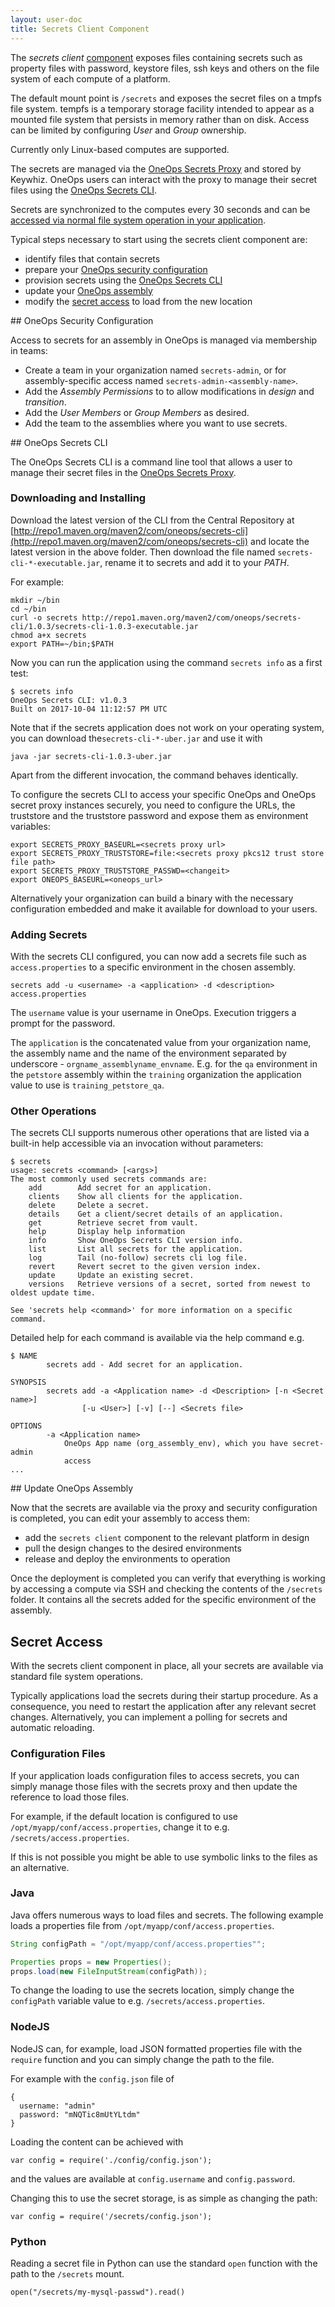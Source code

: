 ```yaml
---
layout: user-doc
title: Secrets Client Component
---
```


The _secrets client_ [component](./components.html) exposes files containing
secrets such as property files with password, keystore files, ssh keys and
others on the file system of each compute of a platform.

The default mount point is `/secrets` and exposes the secret files on a tmpfs
file system. tempfs is a temporary storage facility intended to appear as a
mounted file system that persists in memory rather than on disk. Access can be
limited by configuring _User_ and _Group_ ownership.

Currently only Linux-based computes are supported.

The secrets are managed via the
[OneOps Secrets Proxy](../account/secrets-proxy.html) and stored by
Keywhiz. OneOps users can interact with the proxy to manage their secret files
using the [OneOps Secrets CLI](#oneops-secrets-cli).

Secrets are synchronized to the computes every 30 seconds and can be
[accessed via normal file system operation in your application](#secret-access).

Typical steps necessary to start using the secrets client component are:

- identify files that contain secrets
- prepare your [OneOps security configuration](#security-config)
- provision secrets using the [OneOps Secrets CLI](#secrets-cli)
- update your [OneOps assembly](#assembly)
- modify the [secret access](#secret-access) to load from the new location

<a name="security-config"/>
## OneOps Security Configuration

Access to secrets for an assembly in OneOps is managed
via membership in teams:

- Create a team in your organization named `secrets-admin`, or for
assembly-specific access named `secrets-admin-<assembly-name>`.
- Add the _Assembly Permissions_ to to allow modifications in _design_ and
_transition_.
- Add the _User Members_ or _Group Members_ as desired.
- Add the team to the assemblies where you want to use secrets.

<a name="secrets-cli"/>
## OneOps Secrets CLI

The OneOps Secrets CLI is a command line tool that allows a user to manage their
secret files in the [OneOps Secrets Proxy](../account/keywhiz-proxy.html).

### Downloading and Installing

Download the latest version of the CLI from the Central Repository at
[http://repo1.maven.org/maven2/com/oneops/secrets-cli](http://repo1.maven.org/maven2/com/oneops/secrets-cli)
and locate the latest version in the above folder. Then download the file named
`secrets-cli-*-executable.jar`, rename it to secrets and add it to your _PATH_.

For example:

```
mkdir ~/bin
cd ~/bin
curl -o secrets http://repo1.maven.org/maven2/com/oneops/secrets-cli/1.0.3/secrets-cli-1.0.3-executable.jar
chmod a+x secrets
export PATH=~/bin;$PATH
```

Now you can run the application using the command `secrets info` as a first
test:

```
$ secrets info
OneOps Secrets CLI: v1.0.3
Built on 2017-10-04 11:12:57 PM UTC
```

Note that if the secrets application does not work on your operating system, you
can download the`secrets-cli-*-uber.jar` and use it with

```
java -jar secrets-cli-1.0.3-uber.jar
```

Apart from the different invocation, the command behaves identically.

To configure the secrets CLI to access your specific OneOps and OneOps secret
proxy instances securely, you need to configure the URLs, the truststore and the
truststore password and expose them as environment variables:

```
export SECRETS_PROXY_BASEURL=<secrets proxy url>
export SECRETS_PROXY_TRUSTSTORE=file:<secrets proxy pkcs12 trust store file path>
export SECRETS_PROXY_TRUSTSTORE_PASSWD=<changeit>
export ONEOPS_BASEURL=<oneops_url>
```

Alternatively your organization can build a binary with the necessary
configuration embedded and make it available for download to your users.

### Adding Secrets

With the secrets CLI configured, you can now add a secrets file such as
`access.properties` to a specific environment in the chosen assembly.

```
secrets add -u <username> -a <application> -d <description> access.properties
```

The `username` value is your username in OneOps. Execution triggers a prompt for
the password.

The `application` is the concatenated value from your organization name, the
assembly name and the name of the environment separated by underscore -
`orgname_assemblyname_envname`. E.g. for the `qa` environment in the `petstore`
assembly within the `training` organization the application value to use is
`training_petstore_qa`.


### Other Operations

The secrets CLI supports numerous other operations that are listed via a
built-in help accessible via an invocation without parameters:

```
$ secrets
usage: secrets <command> [<args>]
The most commonly used secrets commands are:
    add        Add secret for an application.
    clients    Show all clients for the application.
    delete     Delete a secret.
    details    Get a client/secret details of an application.
    get        Retrieve secret from vault.
    help       Display help information
    info       Show OneOps Secrets CLI version info.
    list       List all secrets for the application.
    log        Tail (no-follow) secrets cli log file.
    revert     Revert secret to the given version index.
    update     Update an existing secret.
    versions   Retrieve versions of a secret, sorted from newest to oldest update time.

See 'secrets help <command>' for more information on a specific command.
```

Detailed help for each command is available via the help command e.g.

```
$ NAME
        secrets add - Add secret for an application.

SYNOPSIS
        secrets add -a <Application name> -d <Description> [-n <Secret name>]
                [-u <User>] [-v] [--] <Secrets file>

OPTIONS
        -a <Application name>
            OneOps App name (org_assembly_env), which you have secret-admin
            access
...
```

<a name="assembly"/>
## Update OneOps Assembly

Now that the secrets are available via the proxy and security configuration is
completed, you can edit your assembly to access them:

- add the `secrets client` component to the relevant platform in design
- pull the design changes to the desired environments
- release and deploy the environments to operation

Once the deployment is completed you can verify that everything is working by
accessing a compute via SSH and checking the contents of the `/secrets` folder.
It contains all the secrets added for the specific environment of the assembly.

## Secret Access

With the secrets client component in place, all your secrets are available via
standard file system operations.

Typically applications load the secrets during their startup procedure. As a
consequence, you need to restart the application after any relevant secret
changes. Alternatively, you can implement a polling for secrets and automatic
reloading.

### Configuration Files

If your application loads configuration files to access secrets, you can simply
manage those files with the secrets proxy and then update the reference to load
those files.

For example, if the default location is configured to use
`/opt/myapp/conf/access.properties`, change it to e.g.
`/secrets/access.properties`.

If this is not possible you might be able to use symbolic links to the files as
an alternative.

### Java

Java offers numerous ways to load files and secrets. The following example loads
a properties file from `/opt/myapp/conf/access.properties`.

```java
String configPath = "/opt/myapp/conf/access.properties"";

Properties props = new Properties();
props.load(new FileInputStream(configPath));
```

To change the loading to use the secrets location, simply change the `configPath`
variable value to e.g. `/secrets/access.properties`.

### NodeJS

NodeJS can, for example, load JSON formatted properties file with the `require`
function and you can simply change the path to the file.

For example with the `config.json` file of

```
{
  username: "admin"
  password: "mNQTic8mUtYLtdm"
}
```

Loading the content can be achieved with

```
var config = require('./config/config.json');
```

and the values are available at `config.username` and `config.password`.

Changing this to use the secret storage, is as simple as changing the path:

```
var config = require('/secrets/config.json');
```

### Python

Reading a secret file in Python can use the standard `open` function with the
path to the `/secrets` mount.

```
open("/secrets/my-mysql-passwd").read()
```

